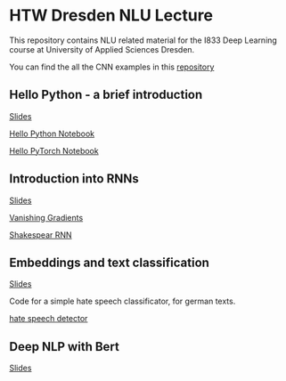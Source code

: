 # HTW Dresden NLU Lecture

This repository contains NLU related material for the I833 Deep Learning course at University of Applied Sciences Dresden.

You can find the all the CNN examples in this [repository](https://github.com/tneumann/htw_cnn_lecture)


## Hello Python - a brief introduction

[Slides](https://github.com/oliverguhr/htw-nlp-lecture/blob/master/slides/0-hellp-python.pdf)

[Hello Python Notebook](./hello-python/Short%20Python%20Intro.ipynb)

[Hello PyTorch Notebook](./hello-python/Short%20Python%20Intro.ipynb)

## Introduction into RNNs

[Slides](https://github.com/oliverguhr/htw-nlp-lecture/blob/master/slides/1-rnns.pdf)

[Vanishing Gradients](https://github.com/oliverguhr/htw-nlp-lecture/blob/master/rnn/vanishing-gradients.ipynb)

[Shakespear RNN](https://github.com/oliverguhr/htw-nlp-lecture/blob/master/rnn/shakespear-lstm.py)

## Embeddings and text classification

[Slides](https://github.com/oliverguhr/htw-nlp-lecture/blob/master/slides/2-embeddings.pdf)

Code for a simple hate speech classificator, for german texts.

[hate speech detector](https://github.com/oliverguhr/htw-nlp-lecture/tree/master/hatespeech-detector)

## Deep NLP with Bert

[Slides](https://github.com/oliverguhr/htw-nlp-lecture/blob/master/slides/3-deep-models.pdf)
